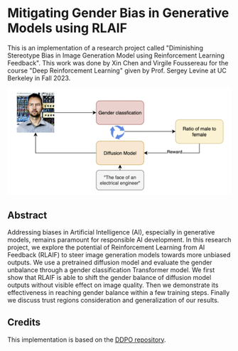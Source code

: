 # Mitigating Gender Bias in Generative Models using RLAIF

This is an implementation of a research project called "Diminishing Stereotype Bias in Image Generation Model using Reinforcement Learning Feedback". This work was done by Xin Chen and Virgile Foussereau for the course "Deep Reinforcement Learning" given by Prof. Sergey Levine at UC Berkeley in Fall 2023.

![DDPO](workflow.png)

## Abstract

Addressing biases in Artificial Intelligence (AI), especially in generative models, remains paramount for responsible AI development. In this research project, we explore the potential of Reinforcement Learning from AI Feedback (RLAIF) to steer image generation models towards more unbiased outputs. We use a pretrained diffusion model and evaluate the gender unbalance through a gender classification Transformer model. We first show that RLAIF is able to shift the gender balance of diffusion model outputs without visible effect on image quality. Then we demonstrate its effectiveness in reaching gender balance within a few training steps. Finally we discuss trust regions consideration and generalization of our results. 


## Credits

This implementation is based on the [DDPO repository](https://github.com/kvablack/ddpo-pytorch).